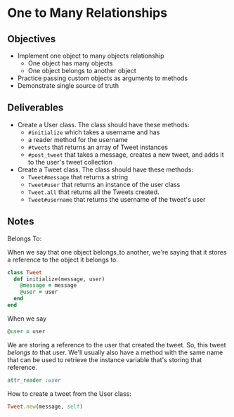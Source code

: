 # One to Many Relationships

## Objectives

* Implement one object to many objects relationship
  * One object has many objects
  * One object belongs to another object
* Practice passing custom objects as arguments to methods
* Demonstrate single source of truth

## Deliverables

* Create a User class. The class should have these methods:
  * `#initialize` which takes a username and has
  * a reader method for the username
  * `#tweets` that returns an array of Tweet instances
  * `#post_tweet` that takes a message, creates a new tweet, and adds it to the user's tweet collection
* Create a Tweet class. The class should have these methods:
  * `Tweet#message` that returns a string
  * `Tweet#user` that returns an instance of the user class
  * `Tweet.all` that returns all the Tweets created.
  * `Tweet#username` that returns the username of the tweet's user

## Notes

Belongs To:

When we say that one object belongs_to another, we're saying that it stores a reference to the object it belongs to.

```rb
class Tweet
  def initialize(message, user)
    @message = message
    @user = user
  end
end
```

When we say

```rb
@user = user
```
We are storing a reference to the user that created the tweet. So, this tweet *belongs to* that user. We'll usually also have a method with the same name that can be used to retrieve the instance variable that's storing that reference.

```rb
attr_reader :user
```

How to create a tweet from the User class:

```rb
Tweet.new(message, self)

```